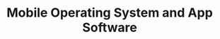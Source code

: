 ---
title: Mobile Operating System and App Software
layout: questions
parent: Questions
grand_parent: CompTIA A+ 220-1102 (Core 2)
permalink: /education/comptia/a-plus/core-two/questions/mobile-os/
has_children: false
questions:
    - question: "True or false? A factory reset preserves the user's personal data."
      answer: ""
    - question: "You are updating an internal support knowledge base with advice for troubleshooting mobile devices. What is the first step to take if a user reports that an app will not start?"
      answer: ""
    - question: "You are troubleshooting a user device that keeps powering off unexpectedly. You run hardware diagnostics and confirm there is no component fault or overheating issue. What should your next troubleshooting step be?"
      answer: ""
---